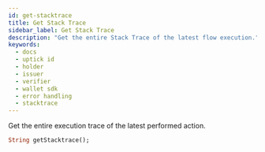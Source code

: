 ```yaml
---
id: get-stacktrace
title: Get Stack Trace
sidebar_label: Get Stack Trace
description: "Get the entire Stack Trace of the latest flow execution."
keywords:
  - docs
  - uptick id
  - holder
  - issuer
  - verifier
  - wallet sdk
  - error handling
  - stacktrace
---
```


Get the entire execution trace of the latest performed action.

```dart
String getStacktrace();
```
